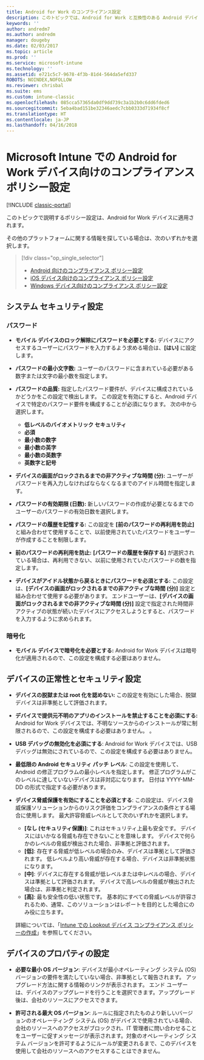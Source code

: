 ```yaml
---
title: Android for Work のコンプライアンス設定
description: このトピックでは、Android for Work と互換性のある Android デバイスのデバイス コンプライアンス ポリシーの設定について説明します。
keywords: ''
author: andredm7
ms.author: andredm
manager: dougeby
ms.date: 02/03/2017
ms.topic: article
ms.prod: ''
ms.service: microsoft-intune
ms.technology: ''
ms.assetid: e721c5c7-9678-4f3b-81d4-564da5efd337
ROBOTS: NOINDEX,NOFOLLOW
ms.reviewer: chrisbal
ms.suite: ems
ms.custom: intune-classic
ms.openlocfilehash: 085cca57365da0df9dd739c3a1b2b0c6dd6fded6
ms.sourcegitcommit: 5eba4bad151be32346aedc7cbb0333d71934f8cf
ms.translationtype: HT
ms.contentlocale: ja-JP
ms.lasthandoff: 04/16/2018
---
```

# <a name="compliance-policy-settings-for-android-for-work-devices-in-microsoft-intune"></a>Microsoft Intune での Android for Work デバイス向けのコンプライアンス ポリシー設定

[!INCLUDE [classic-portal](../includes/classic-portal.md)]

このトピックで説明するポリシー設定は、Android for Work デバイスに適用されます。

その他のプラットフォームに関する情報を探している場合は、次のいずれかを選択します。
> [!div class="op_single_selector"]
> - [Android 向けのコンプライアンス ポリシー設定](android-compliance-policy-settings-in-microsoft-intune.md)
> - [iOS デバイス向けのコンプライアンス ポリシー設定](ios-compliance-policy-settings-in-microsoft-intune.md)
> - [Windows デバイス向けのコンプライアンス ポリシー設定](windows-compliance-policy-settings-in-microsoft-intune.md)

## <a name="system-security-settings"></a>システム セキュリティ設定
### <a name="password"></a>パスワード
- **モバイル デバイスのロック解除にパスワードを必要とする:** デバイスにアクセスするユーザーにパスワードを入力するよう求める場合は、**[はい]** に設定します。

-  **パスワードの最小文字数:** ユーザーのパスワードに含まれている必要がある数字または文字の最小数を指定します。

- **パスワードの品質:** 指定したパスワード要件が、デバイスに構成されているかどうかをこの設定で検出します。 この設定を有効にすると、Android デバイスで特定のパスワード要件を構成することが必須になります。 次の中から選択します。
  -   **低レベルのバイオメトリック セキュリティ**
  - **必須**
  -   **最小数の数字**
  -   **最小数の英字**
  -   **最小数の英数字**
  -   **英数字と記号**

- **デバイスの画面がロックされるまでの非アクティブな時間 (分):** ユーザーがパスワードを再入力しなければならなくなるまでのアイドル時間を指定します。

- **パスワードの有効期限 (日数):** 新しいパスワードの作成が必要となるまでのユーザーのパスワードの有効日数を選択します。

- **パスワードの履歴を記憶する:** この設定を **[前のパスワードの再利用を防止]** と組み合わせて使用することで、以前使用されていたパスワードをユーザーが作成することを制限します。

- **前のパスワードの再利用を防止:** **[パスワードの履歴を保存する]** が選択されている場合は、再利用できない、以前に使用されていたパスワードの数を指定します。

- **デバイスがアイドル状態から戻るときにパスワードを必須とする:** この設定は、**[デバイスの画面がロックされるまでの非アクティブな時間 (分)]** 設定と組み合わせて使用する必要があります。 エンドユーザーは、**[デバイスの画面がロックされるまでの非アクティブな時間 (分)]** 設定で指定された時間非アクティブの状態が続いたデバイスにアクセスしようとすると、パスワードを入力するように求められます。

### <a name="encryption"></a>暗号化
- **モバイル デバイスで暗号化を必要とする:** Android for Work デバイスは暗号化が適用されるので、この設定を構成する必要はありません。

## <a name="device-health-and-security-settings"></a>デバイスの正常性とセキュリティ設定

- **デバイスの脱獄または root 化を認めない:** この設定を有効にした場合、脱獄デバイスは非準拠として評価されます。
- **デバイスで提供元不明のアプリのインストールを禁止することを必須にする:** Android for Work デバイスでは、不明なソースからのインストールが常に制限されるので、この設定を構成する必要はありません。 。  

- **USB デバッグの無効化を必須にする**: Android for Work デバイスでは、USB デバッグは無効にされているので、この設定を構成する必要はありません。

- **最低限の Android セキュリティ パッチ レベル**: この設定を使用して、Android の修正プログラムの最小レベルを指定します。  修正プログラムがこのレベルに達していないデバイスは非対応になります。 日付は YYYY-MM-DD の形式で指定する必要があります。
- **デバイス脅威保護を有効にすることを必須とする**: この設定は、デバイス脅威保護ソリューションからのリスク評価をコンプライアンスの条件とする場合に使用します。 最大許容脅威レベルとして次のいずれかを選択します。

  - **[なし (セキュリティ保護)]**: これはセキュリティ上最も安全です。 デバイスにはいかなる脅威も存在できないことを意味します。 デバイスで何らかのレベルの脅威が検出された場合、非準拠と評価されます。
  - **[低]**: 存在する脅威が低レベルの場合のみ、デバイスは準拠として評価されます。 低レベルより高い脅威が存在する場合、デバイスは非準拠状態になります。
  - **[中]**: デバイスに存在する脅威が低レベルまたは中レベルの場合、デバイスは準拠として評価されます。 デバイスで高レベルの脅威が検出された場合は、非準拠と判定されます。
  - **[高]**: 最も安全性の低い状態です。 基本的にすべての脅威レベルが許容されるため、通常、このソリューションはレポートを目的とした場合にのみ役に立ちます。

  詳細については、「[Intune での Lookout デバイス コンプライアンス ポリシーの作成](create-lookout-device-compliance-policy.md)」を参照してください。

## <a name="device-property-settings"></a>デバイスのプロパティの設定
- **必要な最小 OS バージョン**: デバイスが最小オペレーティング システム (OS) バージョンの要件を満たしていない場合、非準拠として報告されます。
  アップグレード方法に関する情報のリンクが表示されます。 エンド ユーザーは、デバイスのアップグレードを行うことを選択できます。アップグレード後は、会社のリソースにアクセスできます。

- **許可される最大 OS バージョン**: ルールに指定されたものより新しいバージョンのオペレーティング システム (OS) がデバイスで使用されている場合、会社のリソースへのアクセスがブロックされ、IT 管理者に問い合わせることをユーザーに促すメッセージが表示されます。対象のオペレーティング システム バージョンを許可するようにルールが変更されるまで、このデバイスを使用して会社のリソースへのアクセスすることはできません。
